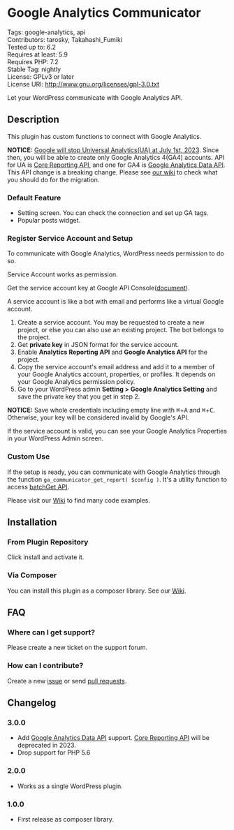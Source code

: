 # Google Analytics Communicator

Tags: google-analytics, api  
Contributors: tarosky, Takahashi_Fumiki  
Tested up to: 6.2  
Requires at least: 5.9  
Requires PHP: 7.2  
Stable Tag: nightly  
License: GPLv3 or later  
License URI: http://www.gnu.org/licenses/gpl-3.0.txt

Let your WordPress communicate with Google Analytics API.

## Description

This plugin has custom functions to connect with Google Analytics.

**NOTICE:** [Google will stop Universal Analytics(UA) at July 1st, 2023](https://support.google.com/analytics/answer/11583528). Since then, you will be able to create only Google Analytics 4(GA4) accounts. API for UA is [Core Reporting API](https://developers.google.com/analytics/devguides/reporting/core/v4?hl=ja), and one for GA4 is [Google Analytics Data API](https://developers.google.com/analytics/devguides/reporting/data/v1). This API change is a breaking change. Please see [our wiki](https://github.com/kuno1/ga-communicator/wiki/MIgrate-to-Google-Analytics-Data-API-for-GA4) to check what you should do for the migration.

### Default Feature

- Setting screen. You can check the connection and set up GA tags.
- Popular posts widget.

### Register Service Account and Setup

To communicate with Google Analytics, WordPress needs permission to do so.

Service Account works as permission.

Get the service account key at Google API Console([document](https://developers.google.com/analytics/devguides/reporting/core/v4/quickstart/service-php?hl=ja)).

A service account is like a bot with email and performs like a virtual Google account.

1. Create a service account. You may be requested to create a new project, or else you can also use an existing project. The bot belongs to the project.
2. Get **private key** in JSON format for the service account.
3. Enable **Analytics Reporting API** and **Google Analytics API** for the project.
4. Copy the service account's email address and add it to a member of your Google Analytics account, properties, or profiles. It depends on your Google Analytics permission policy.
5. Go to your WordPress admin **Setting > Google Analytics Setting** and save the private key that you get in step 2.  

**NOTICE:** Save whole credentials including empty line with <kbd>⌘</kbd>+<kbd>A</kbd> and <kbd>⌘</kbd>+<kbd>C</kbd>. Otherwise, your key will be considered invalid by Google's API.

If the service account is valid, you can see your Google Analytics Properties in your WordPress Admin screen.

### Custom Use

If the setup is ready, you can communicate with Google Analytics through the function `ga_communicator_get_report( $config )`. It's a utility function to access [batchGet API](https://developers.google.com/analytics/devguides/reporting/core/v4/rest/v4/reports/batchGet).

Please visit our [Wiki](https://github.com/kuno1/ga-communicator/wiki) to find many code examples.

## Installation

### From Plugin Repository

Click install and activate it.

### Via Composer

You can install this plugin as a composer library. See our [Wiki](https://github.com/kuno1/ga-communicator/wiki/Install-via-Composer).

## FAQ

### Where can I get support?

Please create a new ticket on the support forum.

### How can I contribute?

Create a new [issue](https://github.com/kuno1/ga-communicator/issues) or send [pull requests](https://github.com/kuno1/ga-communicator/pulls).

## Changelog

### 3.0.0

* Add [Google Analytics Data API](https://developers.google.com/analytics/devguides/reporting/data/v1) support. [Core Reporting API](https://developers.google.com/analytics/devguides/reporting/core/v4?hl=ja) will be deprecated in 2023.
* Drop support for PHP 5.6

### 2.0.0

* Works as a single WordPress plugin.

### 1.0.0

* First release as composer library.
